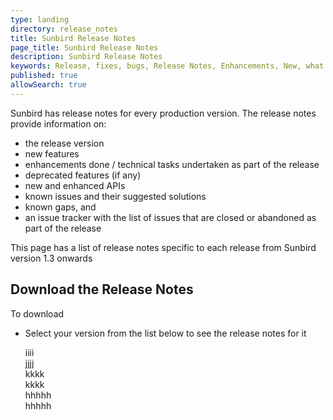 ```yaml
---
type: landing
directory: release_notes
title: Sunbird Release Notes
page_title: Sunbird Release Notes
description: Sunbird Release Notes
keywords: Release, fixes, bugs, Release Notes, Enhancements, New, what's new, version
published: true
allowSearch: true
---
```


Sunbird has release notes for every production version. The release notes provide information on: 

- the release version
- new features
- enhancements done / technical tasks undertaken as part of the release
- deprecated features (if any)
- new and enhanced APIs
- known issues and their suggested solutions 
- known gaps, and
- an issue tracker with the list of issues that are closed or abandoned as part of the release 

This page has a list of release notes specific to each release from Sunbird version 1.3 onwards

## Download the Release Notes

To download 
- Select your version from the list below to see the release notes for it

   <div class="divTable">
                <div class="divTableBody">
                    <div class="divTableRow">
                        <div class="divTableCell">iiii</div>
                        <div class="divTableCell">jjjj</div>
                        <div class="divTableCell">kkkk</div>
                        <div class="divTableCell">kkkk</div>
                    </div>
                    <div class="divTableRow">
                        <div class="divTableCell">hhhhh</div>
                        <div class="divTableCell">hhhhh</div>
                        <div class="divTableCell">&nbsp;</div>
                        <div class="divTableCell">&nbsp;</div>
                    </div>
                    <div class="divTableRow">
                        <div class="divTableCell">&nbsp;</div>
                        <div class="divTableCell">&nbsp;</div>
                        <div class="divTableCell">&nbsp;</div>
                        <div class="divTableCell">&nbsp;</div>
                    </div>
                    <div class="divTableRow">
                        <div class="divTableCell">&nbsp;</div>
                        <div class="divTableCell">&nbsp;</div>
                        <div class="divTableCell">&nbsp;</div>
                        <div class="divTableCell">&nbsp;</div>
                    </div>
                </div>
            </div>
